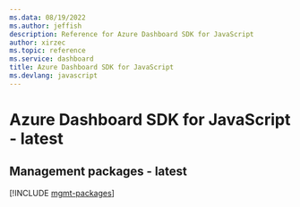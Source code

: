 ```yaml
---
ms.data: 08/19/2022
ms.author: jeffish
description: Reference for Azure Dashboard SDK for JavaScript
author: xirzec
ms.topic: reference
ms.service: dashboard
title: Azure Dashboard SDK for JavaScript
ms.devlang: javascript
---
```

# Azure Dashboard SDK for JavaScript - latest

## Management packages - latest
[!INCLUDE [mgmt-packages](dashboard-mgmt-index.md)]